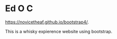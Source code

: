 # Ed O C

https://novicetheaf.github.io/bootstrap4/.

This is a whisky expierence website using bootstrap.
